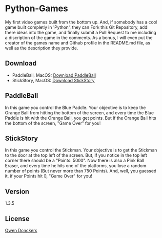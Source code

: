 Python-Games
============
My first video games built from the bottom up. And, if somebody has a cool game built completly in 'Python', they can Fork this Git Repository, add there ideas into the game, and finally submit a Pull Request to me including a discription of the game in the comments. As a bonus, I will even put the creator of the games name and Github profile in the README.md file, as well as the description they provide.

Download
--------
 - PaddleBall, MacOS: [Download PaddleBall]
 - StickStory, MacOS: [Download StickStory]

PaddleBall
----------
In this game you control the Blue Paddle. Your objective is to keep the Orange Ball from hitting the bottom of the screen, and every time the Blue Paddle is hit with the Orange Ball, you get points. But if the Orange Ball hits the bottom of the screen, "Game Over" for you!

StickStory
----------
In this game you control the Stickman. Your objective is to get the Stickman to the door at the top left of the screen. But, if you notice in the top left corner there should be a "Points: 5000". Now there is also a Pink Ball Eraser, and every time he hits one of the platforms, you lose a random number of points (But never more than 750 Points). And, well, you guessed it, if your Points hit 0, "Game Over" for you!

Version
-------
1.3.5

License
-------
[Owen Donckers]

[Download PaddleBall]:https://github.com/odonckers/Python-Games/blob/master/PaddleBall/Py2app/PaddleBall.tar.gz?raw=true
[Download StickStory]:https://github.com/odonckers/Python-Games/blob/master/StickStory/Py2App/StickStory.tar.gz?raw=true
[Owen Donckers]:https://github.com/odonckers/Python-Games/blob/master/LICENSE.md
